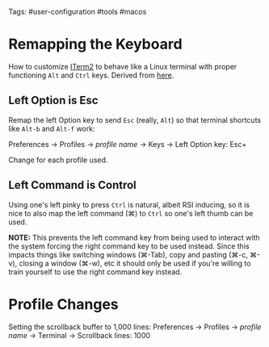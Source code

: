 Tags: #user-configuration #tools #macos 

# Remapping the Keyboard
How to customize [ITerm2](https://iterm2.com/) to behave like a Linux terminal with proper functioning `Alt` and `Ctrl` keys.  Derived from [here](https://www.clairecodes.com/blog/2018-10-15-making-the-alt-key-work-in-iterm2/).

## Left Option is Esc
Remap the left Option key to send `Esc` (really, `Alt`) so that terminal shortcuts like `Alt-b` and `Alt-f` work:

Preferences -> Profiles -> _profile name_ -> Keys -> Left Option key: Esc+

Change for each profile used.

## Left Command is Control
Using one's left pinky to press `Ctrl` is natural, albeit RSI inducing, so it is nice to also map the left command (⌘) to `Ctrl` so one's left thumb can be used.  

**NOTE:** This prevents the left command key from being used to interact with the system forcing the right command key to be used instead.  Since this impacts things like switching windows (⌘-Tab), copy and pasting (⌘-c, ⌘-v), closing a window (⌘-w), etc it should only be used if you're willing to train yourself to use the right command key instead.

# Profile Changes
Setting the scrollback buffer to 1,000 lines:
Preferences -> Profiles -> _profile name_ -> Terminal -> Scrollback lines: 1000